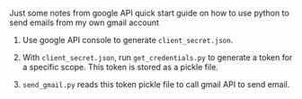 Just some notes from google API quick start guide on how to use python to send emails from my own gmail account

1) Use google API console to generate `client_secret.json`.

2) With `client_secret.json`, run `get_credentials.py` to generate a token for a specific scope. This token is stored as a pickle file.

3) `send_gmail.py` reads this token pickle file to call gmail API to send email.
